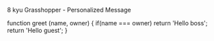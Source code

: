 8 kyu
Grasshopper - Personalized Message

function greet (name, owner) {
  if(name === owner) return 'Hello boss';
  return 'Hello guest';
}
